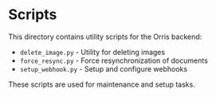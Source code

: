 # Scripts

This directory contains utility scripts for the Orris backend:

- `delete_image.py` - Utility for deleting images
- `force_resync.py` - Force resynchronization of documents
- `setup_webhook.py` - Setup and configure webhooks

These scripts are used for maintenance and setup tasks.
